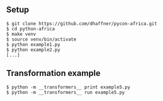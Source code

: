 ## Setup

```
$ git clone https://github.com/dhaffner/pycon-africa.git
$ cd python-africa
$ make venv
$ source venv/bin/activate
$ python example1.py
$ python example2.py
[...]
```

## Transformation example
```
$ python -m __transformers__ print example5.py
$ python -m __transformers__ run example5.py
```